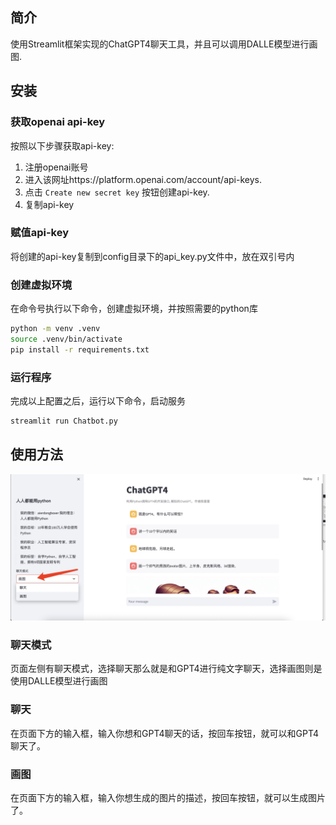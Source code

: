 ## 简介
使用Streamlit框架实现的ChatGPT4聊天工具，并且可以调用DALLE模型进行画图.

## 安装
### 获取openai api-key

按照以下步骤获取api-key:

1. 注册openai账号
2. 进入该网址https://platform.openai.com/account/api-keys.
3. 点击  `Create new secret key` 按钮创建api-key.
4. 复制api-key

### 赋值api-key

将创建的api-key复制到config目录下的api_key.py文件中，放在双引号内


### 创建虚拟环境
在命令号执行以下命令，创建虚拟环境，并按照需要的python库

```sh
python -m venv .venv
source .venv/bin/activate
pip install -r requirements.txt
```
### 运行程序
完成以上配置之后，运行以下命令，启动服务
```sh
streamlit run Chatbot.py
```
## 使用方法
![](assets/运行后的效果图.jpg)
### 聊天模式
页面左侧有聊天模式，选择聊天那么就是和GPT4进行纯文字聊天，选择画图则是使用DALLE模型进行画图
### 聊天
在页面下方的输入框，输入你想和GPT4聊天的话，按回车按钮，就可以和GPT4聊天了。
### 画图
在页面下方的输入框，输入你想生成的图片的描述，按回车按钮，就可以生成图片了。
